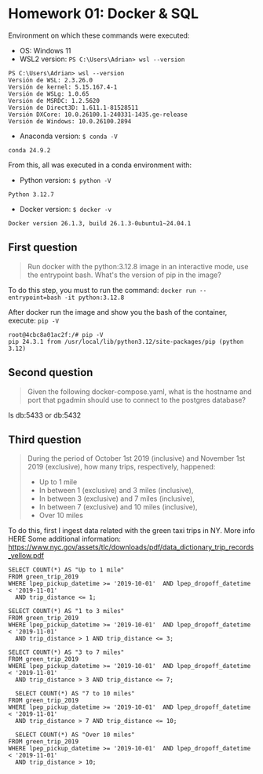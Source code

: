 # Homework 01: Docker & SQL

Environment on which these commands were executed:
+ OS: Windows 11
+ WSL2 version: `PS C:\Users\Adrian> wsl --version`
```
PS C:\Users\Adrian> wsl --version
Versión de WSL: 2.3.26.0
Versión de kernel: 5.15.167.4-1
Versión de WSLg: 1.0.65
Versión de MSRDC: 1.2.5620
Versión de Direct3D: 1.611.1-81528511
Versión DXCore: 10.0.26100.1-240331-1435.ge-release
Versión de Windows: 10.0.26100.2894
```
+ Anaconda version: `$ conda -V`
```
conda 24.9.2
```
From this, all was executed in a conda environment with:
+ Python version: `$ python -V`
```
Python 3.12.7
```
+ Docker version: `$ docker -v`
```
Docker version 26.1.3, build 26.1.3-0ubuntu1~24.04.1
```

## First question

> Run docker with the python:3.12.8 image in an interactive mode, use the entrypoint bash. What's the version of pip in the image?

To do this step, you must to run the command: `docker run --entrypoint=bash -it python:3.12.8`

After docker run the image and show you the bash of the container, execute: `pip -V`
```
root@4cbc8a01ac2f:/# pip -V
pip 24.3.1 from /usr/local/lib/python3.12/site-packages/pip (python 3.12)
```

## Second question
> Given the following docker-compose.yaml, what is the hostname and port that pgadmin should use to connect to the postgres database?

Is db:5433 or db:5432

## Third question
> During the period of October 1st 2019 (inclusive) and November 1st 2019 (exclusive), how many trips, respectively, happened:
> + Up to 1 mile
> + In between 1 (exclusive) and 3 miles (inclusive),
> + In between 3 (exclusive) and 7 miles (inclusive),
> + In between 7 (exclusive) and 10 miles (inclusive),
> + Over 10 miles

To do this, first I ingest data related with the green taxi trips in NY. More info HERE
Some additional information: https://www.nyc.gov/assets/tlc/downloads/pdf/data_dictionary_trip_records_yellow.pdf


```
SELECT COUNT(*) AS "Up to 1 mile"
FROM green_trip_2019
WHERE lpep_pickup_datetime >= '2019-10-01'  AND lpep_dropoff_datetime < '2019-11-01'
  AND trip_distance <= 1;

SELECT COUNT(*) AS "1 to 3 miles"
FROM green_trip_2019
WHERE lpep_pickup_datetime >= '2019-10-01'  AND lpep_dropoff_datetime < '2019-11-01'
  AND trip_distance > 1 AND trip_distance <= 3;

SELECT COUNT(*) AS "3 to 7 miles"
FROM green_trip_2019
WHERE lpep_pickup_datetime >= '2019-10-01'  AND lpep_dropoff_datetime < '2019-11-01'
  AND trip_distance > 3 AND trip_distance <= 7;

  SELECT COUNT(*) AS "7 to 10 miles"
FROM green_trip_2019
WHERE lpep_pickup_datetime >= '2019-10-01'  AND lpep_dropoff_datetime < '2019-11-01'
  AND trip_distance > 7 AND trip_distance <= 10;

  SELECT COUNT(*) AS "Over 10 miles"
FROM green_trip_2019
WHERE lpep_pickup_datetime >= '2019-10-01'  AND lpep_dropoff_datetime < '2019-11-01'
  AND trip_distance > 10;
```



